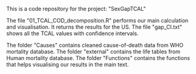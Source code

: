 This is a code repository for the project: "SexGapTCAL"

The file "01_TCAL_COD_decomposition.R" performs our main calculation and visualisation. It returns the results for the US. 
The file "gap_CI.txt" shows all the TCAL values with confidence intervals. 

The folder "Causes" contains cleaned cause-of-death data from WHO mortality database. 
The folder "external" contains the life tables from Human mortality database. 
The folder "Functions" contains the functions that helps visualising our results in the main text. 

